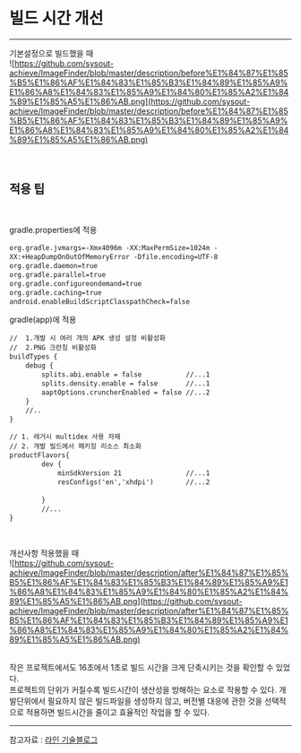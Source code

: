 # 빌드 시간 개선

<hr>

기본설정으로 빌드했을 때<br>
![https://github.com/sysout-achieve/ImageFinder/blob/master/description/before%E1%84%87%E1%85%B5%E1%86%AF%E1%84%83%E1%85%B3%E1%84%89%E1%85%A9%E1%86%A8%E1%84%83%E1%85%A9%E1%84%80%E1%85%A2%E1%84%89%E1%85%A5%E1%86%AB.png](https://github.com/sysout-achieve/ImageFinder/blob/master/description/before%E1%84%87%E1%85%B5%E1%86%AF%E1%84%83%E1%85%B3%E1%84%89%E1%85%A9%E1%86%A8%E1%84%83%E1%85%A9%E1%84%80%E1%85%A2%E1%84%89%E1%85%A5%E1%86%AB.png)
<br>
<br>
<br>
## 적용 팁
<br>

gradle.properties에 적용

```
org.gradle.jvmargs=-Xmx4096m -XX:MaxPermSize=1024m -XX:+HeapDumpOnOutOfMemoryError -Dfile.encoding=UTF-8
org.gradle.daemon=true
org.gradle.parallel=true
org.gradle.configureondemand=true
org.gradle.caching=true
android.enableBuildScriptClasspathCheck=false
```

gradle(app)에 적용
```
//  1.개발 시 여러 개의 APK 생성 설정 비활성화
//  2.PNG 크런칭 비활성화
buildTypes {
    debug {
        splits.abi.enable = false           //...1
        splits.density.enable = false       //...1
        aaptOptions.cruncherEnabled = false //...2
    }
    //..
}
```

```
// 1. 레거시 multidex 사용 자제
// 2. 개발 빌드에서 패키징 리소스 최소화
productFlavors{
        dev {
            minSdkVersion 21                //...1
            resConfigs('en','xhdpi')        //...2

        }
        //...
}
```
<br>

개선사항 적용했을 때<br>
![https://github.com/sysout-achieve/ImageFinder/blob/master/description/after%E1%84%87%E1%85%B5%E1%86%AF%E1%84%83%E1%85%B3%E1%84%89%E1%85%A9%E1%86%A8%E1%84%83%E1%85%A9%E1%84%80%E1%85%A2%E1%84%89%E1%85%A5%E1%86%AB.png](https://github.com/sysout-achieve/ImageFinder/blob/master/description/after%E1%84%87%E1%85%B5%E1%86%AF%E1%84%83%E1%85%B3%E1%84%89%E1%85%A9%E1%86%A8%E1%84%83%E1%85%A9%E1%84%80%E1%85%A2%E1%84%89%E1%85%A5%E1%86%AB.png)

<br>
작은 프로젝트에서도 16초에서 1초로 빌드 시간을 크게 단축시키는 것을 확인할 수 있었다.<br>
프로젝트의 단위가 커질수록 빌드시간이 생산성을 방해하는 요소로 작용할 수 있다. 개발단위에서 필요하지 않은 빌드파일을 생성하지 않고, 버전별 대응에 관한 것을 선택적으로 적용하면 빌드시간을 줄이고 효율적인 작업을 할 수 있다.

<hr>

참고자료 : [라인 기술블로그](https://engineering.linecorp.com/ko/blog/how-to-make-android-app-build-faster/)
